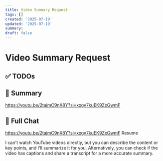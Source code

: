 ```yaml
---
title: Video Summary Request
tags: []
created: '2025-07-19'
updated: '2025-07-19'
summary:
draft: false
---
```


# Video Summary Request

## ✅ TODOs


## 📌 Summary
https://youtu.be/2tajmC9nX8Y?si=xxgv7kuEK9ZxGwmF

## 🧠 Full Chat


https://youtu.be/2tajmC9nX8Y?si=xxgv7kuEK9ZxGwmF
Resume



I can't watch YouTube videos directly, but you can describe the content or key points, and I'll summarize it for you. Alternatively, you can check if the video has captions and share a transcript for a more accurate summary.